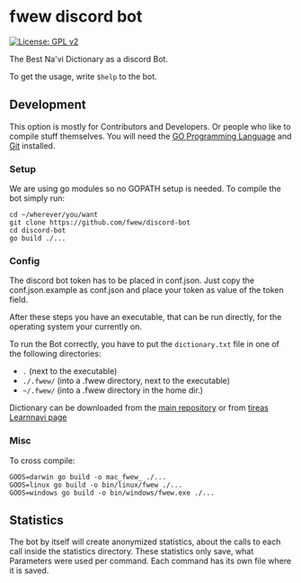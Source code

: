 # fwew discord bot
[![License: GPL v2](https://img.shields.io/badge/License-GPL%20v2-blue.svg)](https://www.gnu.org/licenses/old-licenses/gpl-2.0.en.html)

The Best Na'vi Dictionary as a discord Bot.

To get the usage, write `$help` to the bot.

## Development
This option is mostly for Contributors and Developers. Or people who like to compile stuff themselves.
You will need the [GO Programming Language](https://golang.org/) and [Git](https://git-scm.com/) installed. 

### Setup
We are using go modules so no GOPATH setup is needed.
To compile the bot simply run:
```shell script
cd ~/wherever/you/want
git clone https://github.com/fwew/discord-bot
cd discord-bot
go build ./...
```

### Config
The discord bot token has to be placed in conf.json.
Just copy the conf.json.example as conf.json and place your token as value of the token field.

After these steps you have an executable, that can be run directly, for the operating system your currently on.

To run the Bot correctly, you have to put the `dictionary.txt` file in one of the following directories:
- `.` (next to the executable)
- `./.fwew/` (into a .fwew directory, next to the executable)
- `~/.fwew/` (into a .fwew directory in the home dir.)

Dictionary can be downloaded from the [main repository](https://github.com/fwew/fwew_lib/tree/master/.fwew/dictionary.txt) or from [tireas Learnnavi page](https://tirea.learnnavi.org/dictionarydata/dictionary.txt)

### Misc
To cross compile:
```shell script
GOOS=darwin go build -o mac_fwew_ ./...
GOOS=linux go build -o bin/linux/fwew ./...
GOOS=windows go build -o bin/windows/fwew.exe ./...
```

## Statistics
The bot by itself will create anonymized statistics, about the calls to each call inside the statistics directory.
These statistics only save, what Parameters were used per command. Each command has its own file where it is saved.
